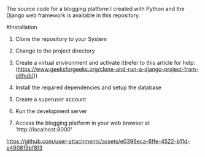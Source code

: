 The source code for a blogging platform I created with Python and the Django web framework is available in this repository.

#Installation

1. Clone the repository to your System

2. Change to the project directory

3. Create a virtual environment and activate it(refer to this article for help:(https://www.geeksforgeeks.org/clone-and-run-a-django-project-from-github/))

4. Install the required dependencies and setup the database

5. Create a superuser account

6. Run the development server

7. Access the blogging platform in your web browser at 'http://localhost:8000' 


https://github.com/user-attachments/assets/e0396eca-6ffe-4522-b11d-e490819bf8f3


